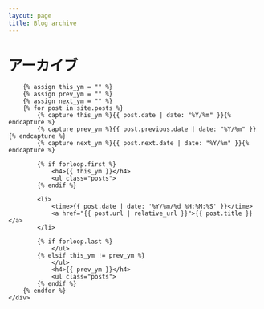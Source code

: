 ```yaml
---
layout: page
title: Blog archive
---
```


<div class="page-content wc-container">
	<div class="post">
		<h1>アーカイブ</h1>
		
		{% assign this_ym = "" %}
		{% assign prev_ym = "" %}
		{% assign next_ym = "" %}
		{% for post in site.posts %}
			{% capture this_ym %}{{ post.date | date: "%Y/%m" }}{% endcapture %}
			{% capture prev_ym %}{{ post.previous.date | date: "%Y/%m" }}{% endcapture %}
			{% capture next_ym %}{{ post.next.date | date: "%Y/%m" }}{% endcapture %}
			
			{% if forloop.first %}
				<h4>{{ this_ym }}</h4>
				<ul class="posts">
			{% endif %}
			
			<li>
				<time>{{ post.date | date: '%Y/%m/%d %H:%M:%S' }}</time>
				<a href="{{ post.url | relative_url }}">{{ post.title }}</a>
			</li>
			
			{% if forloop.last %}
				</ul>
			{% elsif this_ym != prev_ym %}
				</ul>
				<h4>{{ prev_ym }}</h4>
				<ul class="posts">
			{% endif %}
		{% endfor %}
	</div>
</div>
